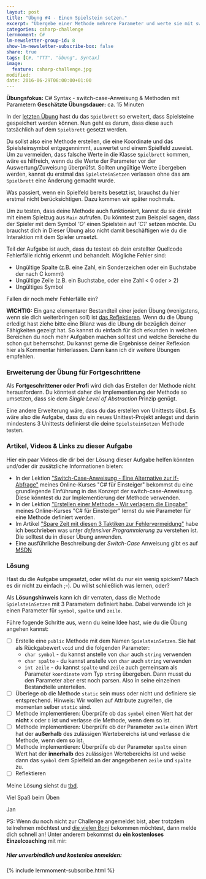 ```yaml
---
layout: post
title: "Übung #4 - Einen Spielstein setzen."
excerpt: "Übergebe einer Methode mehrere Parameter und werte sie mit switch-case aus."
categories: csharp-challenge
lernmoment: C#
lm-newsletter-group-id: 8
show-lm-newsletter-subscribe-box: false
share: true
tags: [C#, "TTT", "Übung", Syntax]
image:
  feature: csharp-challenge.jpg
modified:
date: 2016-06-29T06:00:00+01:00
---
```


**Übungsfokus:** C# Syntax - switch-case-Anweisung & Methoden mit Parametern
**Geschätzte Übungsdauer:** ca. 15 Minuten

In der [letzten Übung](/csharp-challenge/uebung-3-spielfelder-hinzufuegen/) hast du das `Spielbrett` so erweitert, dass Spielsteine gespeichert werden können. Nun geht es darum, dass diese auch tatsächlich auf dem `Spielbrett` gesetzt werden.

Du sollst also eine Methode erstellen, die eine Koordinate und das Spielsteinsymbol entgegennimmt, auswertet und einem Spielfeld zuweist. Um zu vermeiden, dass falsche Werte in die Klasse `Spielbrett` kommen, wäre es hilfreich, wenn du die Werte der Parameter vor der Auswertung/Zuweisung überprüfst. Sollten ungültige Werte übergeben werden, kannst du erstmal das `SpielsteinSetzen` verlassen ohne das am `Spielbrett` eine Änderung gemacht wurde.

Was passiert, wenn ein Spielfeld bereits besetzt ist, brauchst du hier erstmal nicht berücksichtigen. Dazu kommen wir später nochmals.

Um zu testen, dass deine Methode auch funktioniert, kannst du sie direkt mit einem Spielzug aus `Main` aufrufen. Du könntest zum Beispiel sagen, dass der Spieler mit dem Symbol *'O'* einen Spielstein auf *'C1'* setzen möchte. Du brauchst dich in Dieser Übung also nicht damit beschäftigen wie du die Interaktion mit dem Spieler umsetzt.

Teil der Aufgabe ist auch, dass du testest ob dein erstellter Quellcode Fehlerfälle richtig erkennt und behandelt. Mögliche Fehler sind:

 - Ungültige Spalte (z.B. eine Zahl, ein Sonderzeichen oder ein Buchstabe der nach C kommt)
 - Ungültige Zeile (z.B. ein Buchstabe, oder eine Zahl < 0 oder > 2)
 - Ungültiges Symbol

Fallen dir noch mehr Fehlerfälle ein?

**WICHTIG:** Ein ganz elementarer Bestandteil einer jeden Übung (wenigstens, wenn sie dich weiterbringen soll) ist [das Reflektieren](http://clean-code-developer.de/die-grade/roter-grad/#Taeglich_reflektieren). Wenn du die Übung erledigt hast ziehe bitte eine Bilanz was die Übung dir bezüglich deiner Fähigkeiten gezeigt hat. So kannst du einfach für dich erkunden in welchen Bereichen du noch mehr Aufgaben machen solltest und welche Bereiche du schon gut beherrschst. Du kannst gerne die Ergebnisse deiner Reflexion hier als Kommentar hinterlassen. Dann kann ich dir weitere Übungen empfehlen.

### Erweiterung der Übung für Fortgeschrittene

Als **Fortgeschrittener oder Profi** wird dich das Erstellen der Methode nicht herausfordern. Du könntest daher die Implementierung der Methode so umsetzen, dass sie dem *Single Level of Abstraction* Prinzip genügt.

Eine andere Erweiterung wäre, dass du das erstellen von Unittests übst. Es wäre also die Aufgabe, dass du ein neues Unittest-Projekt anlegst und darin mindestens 3 Unittests definierst die deine `SpielsteinSetzen` Methode testen.

### Artikel, Videos & Links zu dieser Aufgabe

Hier ein paar Videos die dir bei der Lösung dieser Aufgabe helfen könnten und/oder dir zusätzliche Informationen bieten:

 - In der Lektion ["Switch-Case-Anweisung - Eine Alternative zur if-Abfrage"](https://www.udemy.com/einstieg-in-csharp-software-programmieren-wie-ein-profi/learn/v4/t/lecture/4195194) meines Online-Kurses "C# für Einsteiger" bekommst du eine grundlegende Einführung in das Konzept der switch-case-Anweisung. Diese könntest du zur Implementierung der Methode verwenden.
 - In der Lektion ["Erstellen einer Methode - Wir verlagern die Eingabe"](https://www.udemy.com/einstieg-in-csharp-software-programmieren-wie-ein-profi/learn/v4/t/lecture/4179026) meines Online-Kurses "C# für Einsteiger" lernst du wie Parameter für eine Methode definiert werden.
 - Im Artikel ["Spare Zeit mit diesen 3 Taktiken zur Fehlervermeidung"](/alle/aktivitaeten-zur-fehlervermeidung/) habe ich beschrieben was unter *defensiver Programmierung* zu verstehen ist. Die solltest du in dieser Übung anwenden.
 - Eine ausführliche Beschreibung der *Switch-Case* Anweisung gibt es auf [MSDN](https://msdn.microsoft.com/de-de/library/06tc147t.aspx)

### Lösung

Hast du die Aufgabe umgesetzt, oder willst du nur ein wenig spicken? Mach es dir nicht zu einfach ;-). Du willst schließlich was lernen, oder?

Als **Lösungshinweis** kann ich dir verraten, dass die Methode `SpielsteinSetzen` mit 3 Parametern definiert habe. Dabei verwende ich je einen Parameter für `symbol`, `spalte` und `zeile`. 

Führe fogende Schritte aus, wenn du keine Idee hast, wie du die Übung angehen kannst:

  - [  ] Erstelle eine `public` Methode mit dem Namen `SpielsteinSetzen`. Sie hat als Rückgabewert `void` und die folgenden Parameter:
    - `char symbol` - du kannst anstelle von `char` auch `string` verwenden
    - `char spalte` - du kannst anstelle von `char` auch `string` verwenden
    - `int zeile` - du kannst `spalte` und `zeile` auch gemeinsam als Parameter `koordinate` vom Typ `string` übergeben. Dann musst du den Parameter aber erst noch parsen. Also in seine einzelnen Bestandteile unterteilen.
  - [  ] Überlege ob die Methode `static` sein muss oder nicht und definiere sie entsprechend. Hinweis: Wir wollen auf Attribute zugreifen, die momentan selber `static` sind.
  - [  ] Methode implementieren: Überprüfe ob das `symbol` einen Wert hat der **nicht** `X` oder `O` ist und verlasse die Methode, wenn dem so ist.
  - [  ] Methode implementieren: Überprüfe ob der Parameter `zeile` einen Wert hat der **außerhalb** des zulässigen Wertebereichs ist und verlasse die Methode, wenn dem so ist.
  - [  ] Methode implementieren: Überprüfe ob der Parameter `spalte` einen Wert hat der **innerhalb** des zulässigen Wertebereichs ist und weise dann das `symbol` dem Spielfeld an der angegebenen `zeile` und `spalte` zu.
  - [  ] Reflektieren

Meine Lösung siehst du [tbd](). 

Viel Spaß beim Üben

Jan

PS: Wenn du noch nicht zur Challenge angemeldet bist, aber trotzdem teilnehmen möchtest und [die vielen Boni](/csharp-challenge/deine-vorteile-bei-anmeldung/) bekommen möchtest, dann melde dich schnell an! Unter anderem bekommst du **ein kostenloses Einzelcoaching** mit mir:

<div class="subscribe-notice">
  <h5>Hier unverbindlich und kostenlos anmelden:</h5>
    {% include lernmoment-subscribe.html %}
</div>

